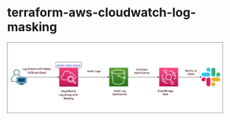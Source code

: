 # terraform-aws-cloudwatch-log-masking

![EProtect Personally Identifiable Data with CloudWatch Log Masking](cloudwatch-logs-masking.png?raw=true)